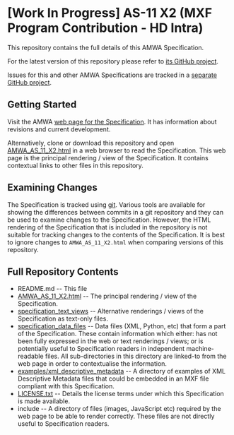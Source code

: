 # **[Work In Progress]** AS-11 X2 (MXF Program Contribution - HD Intra)

This repository contains the full details of this AMWA Specification.

For the latest version of this repository please refer to [its GitHub project](https://github.com/AMWA-TV/AS-11_X2/).

Issues for this and other AMWA Specifications are tracked in a [separate GitHub project](https://github.com/AMWA-TV/AS-11_Overview).

## Getting Started

Visit the AMWA [web page for the Specification](http://amwa.tv/projects/AS-11-X2.shtml). It has information about revisions and current development.

Alternatively, clone or download this repository and open [AMWA_AS_11_X2.html](AMWA_AS_11_X2.html) in a web browser to read the Specification. This web page is the principal rendering / view of the Specification. It contains contextual links to other files in this repository.

## Examining Changes

The Specification is tracked using [git](http://git-scm.com/). Various tools are available for showing the differences between commits in a git repository and they can be used to examine changes to the Specification. However, the HTML rendering of the Specification that is included in the repository is not suitable for tracking changes to the contents of the Specification. It is best to ignore changes to `AMWA_AS_11_X2.html` when comparing versions of this repository.

## Full Repository Contents

* README.md -- This file
* [AMWA_AS_11_X2.html](AMWA_AS_11_X2.html) -- The principal rendering / view of the Specification.
* [specification_text_views](specification_text_views) -- Alternative renderings / views of the Specification as text-only files.
* [specification_data_files](specification_data_files) -- Data files (XML, Python, etc) that form a part of the Specification. These contain information which either: has not been fully expressed in the web or text renderings / views; or is potentially useful to Specification readers in independent machine-readable files. All sub-directories in this directory are linked-to from the web page in order to contextualise the information.
* [examples/xml_descriptive_metadata](examples/xml_descriptive_metadata) -- A directory of examples of XML Descriptive Metadata files that could be embedded in an MXF file compliant with this Specification.
* [LICENSE.txt](LICENSE.txt) -- Details the license terms under which this Specification is made available.
* include -- A directory of files (images, JavaScript etc) required by the web page to be able to render correctly. These files are not directly useful to Specification readers.
